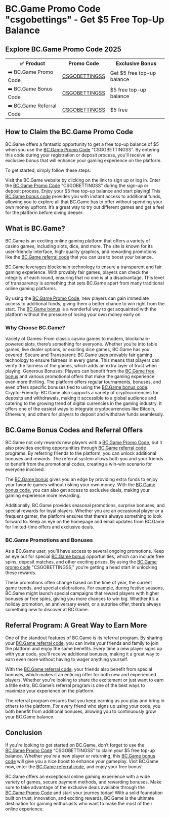 <h1>BC.Game Promo Code "csgobettings" - Get $5 Free Top-Up Balance</h1> <h2>Explore BC.Game Promo Code 2025</h2> <table> <tr> <th>✅ Product</th> <th>Promo Code</th> <th>Exclusive Bonus</th> </tr> <tr> <td>➡️ BC.Game Promo Code</td> <td><a href="https://partnerbcgame.com/v6f3f80a0">CSGOBETTINGSS</a></td> <td>Get $5 free top-up balance</td> </tr> <tr> <td>➡️ BC.Game Bonus Code</td> <td><a href="https://partnerbcgame.com/v6f3f80a0">CSGOBETTINGSS</a></td> <td>$5 free top-up balance</td> </tr> <tr> <td>➡️ BC.Game Referral Code</td> <td><a href="https://partnerbcgame.com/v6f3f80a0">CSGOBETTINGSS</a></td> <td>$5 free</td> </tr> </table> <h2>How to Claim the BC.Game Promo Code</h2>
BC.Game offers a fantastic opportunity to get a free top-up balance of $5 when you use the <a href="https://partnerbcgame.com/v6f3f80a0">BC.Game Promo Code</a> "CSGOBETTINGSS". By entering this code during your registration or deposit process, you'll receive an exclusive bonus that will enhance your gaming experience on the platform.

To get started, simply follow these steps:

Visit the BC.Game website by clicking on the link to sign up or log in.
Enter the <a href="https://partnerbcgame.com/v6f3f80a0">BC.Game Promo Code</a> "CSGOBETTINGSS" during the sign-up or deposit process.
Enjoy your $5 free top-up balance and start playing!
This <a href="https://partnerbcgame.com/v6f3f80a0">BC.Game bonus code</a> provides you with instant access to additional funds, allowing you to explore all that BC.Game has to offer without spending your own money upfront. It’s a great way to try out different games and get a feel for the platform before diving deeper.

<h2>What is BC.Game?</h2>
BC.Game is an exciting online gaming platform that offers a variety of casino games, including slots, dice, and more. The site is known for its user-friendly interface, high-quality graphics, and rewarding promotions like the <a href="https://partnerbcgame.com/v6f3f80a0">BC.Game referral code</a> that you can use to boost your balance.

BC.Game leverages blockchain technology to ensure a transparent and fair gaming experience. With provably fair games, players can check the integrity of each round, ensuring that no one is at a disadvantage. This level of transparency is something that sets BC.Game apart from many traditional online gaming platforms.

By using the <a href="https://partnerbcgame.com/v6f3f80a0">BC.Game Promo Code</a>, new players can gain immediate access to additional funds, giving them a better chance to win right from the start. The <a href="https://partnerbcgame.com/v6f3f80a0">BC.Game bonus</a> is a wonderful way to get acquainted with the platform without the pressure of losing your own money early on.

<h3>Why Choose BC.Game?</h3>
Variety of Games: From classic casino games to modern, blockchain-powered slots, there’s something for everyone. Whether you’re into table games, live dealer options, or exciting dice games, BC.Game has you covered.
Secure and Transparent: BC.Game uses provably fair gaming technology to ensure fairness in every game. This means that players can verify the fairness of the games, which adds an extra layer of trust when playing.
Generous Bonuses: Players can benefit from the <a href="https://partnerbcgame.com/v6f3f80a0">BC.Game free bonus</a> and various promotional offers that make the gaming experience even more thrilling. The platform offers regular tournaments, bonuses, and even offers specific bonuses tied to using the <a href="https://partnerbcgame.com/v6f3f80a0">BC.Game bonus code</a>.
Crypto-Friendly: BC.Game also supports a variety of cryptocurrencies for deposits and withdrawals, making it accessible to a global audience and catering to the growing trend of digital currencies in the gaming industry. It offers one of the easiest ways to integrate cryptocurrencies like Bitcoin, Ethereum, and others for players to deposit and withdraw funds seamlessly.
<h2>BC.Game Bonus Codes and Referral Offers</h2>
BC.Game not only rewards new players with a <a href="https://partnerbcgame.com/v6f3f80a0">BC.Game Promo Code</a>, but it also provides exciting opportunities through <a href="https://partnerbcgame.com/v6f3f80a0">BC.Game referral code</a> programs. By referring friends to the platform, you can unlock additional bonuses and rewards. The referral system allows both you and your friends to benefit from the promotional codes, creating a win-win scenario for everyone involved.

The <a href="https://partnerbcgame.com/v6f3f80a0">BC.Game bonus</a> gives you an edge by providing extra funds to enjoy your favorite games without risking your own money. With the <a href="https://partnerbcgame.com/v6f3f80a0">BC.Game bonus code</a>, you can also get access to exclusive deals, making your gaming experience more rewarding.

Additionally, BC.Game provides seasonal promotions, surprise bonuses, and special rewards for loyal players. Whether you are an occasional player or a frequent gamer, the platform ensures that there’s always something to look forward to. Keep an eye on the homepage and email updates from BC.Game for limited-time offers and exclusive deals.

<h3>BC.Game Promotions and Bonuses</h3>
As a BC.Game user, you’ll have access to several ongoing promotions. Keep an eye out for special <a href="https://partnerbcgame.com/v6f3f80a0">BC.Game bonus</a> opportunities, which can include free spins, deposit matches, and other exciting prizes. By using the <a href="https://partnerbcgame.com/v6f3f80a0">BC.Game promo code</a> "CSGOBETTINGSS," you’re getting a head start in unlocking these rewards.

These promotions often change based on the time of year, the current game trends, and special celebrations. For example, during festive seasons, BC.Game might launch special campaigns that reward players with higher bonuses or free spins, giving you more chances to win big. Whether it’s a holiday promotion, an anniversary event, or a surprise offer, there’s always something new to discover at BC.Game.

<h2>Referral Program: A Great Way to Earn More</h2>
One of the standout features of BC.Game is its referral program. By sharing your <a href="https://partnerbcgame.com/v6f3f80a0">BC.Game referral code</a>, you can invite your friends and family to join the platform and enjoy the same benefits. Every time a new player signs up with your code, you’ll receive additional bonuses, making it a great way to earn even more without having to wager anything yourself.

With the <a href="https://partnerbcgame.com/v6f3f80a0">BC.Game referral code</a>, your friends also benefit from special bonuses, which makes it an enticing offer for both new and experienced players. Whether you're looking to share the excitement or just want to earn a little extra, BC.Game’s referral program is one of the best ways to maximize your experience on the platform.

The referral program ensures that you keep earning as you play and bring in others to the platform. For every friend who signs up using your code, you both benefit from additional bonuses, allowing you to continuously grow your BC.Game balance.

<h2>Conclusion</h2>
If you're looking to get started on BC.Game, don’t forget to use the <a href="https://partnerbcgame.com/v6f3f80a0">BC.Game Promo Code</a> "CSGOBETTINGSS" to claim your $5 free top-up balance. Whether you're a new player or returning, this <a href="https://partnerbcgame.com/v6f3f80a0">BC.Game bonus code</a> will give you a nice boost to enhance your gameplay. Visit BC.Game now, enter the <a href="https://partnerbcgame.com/v6f3f80a0">BC.Game referral code</a>, and enjoy your free bonus!

BC.Game offers an exceptional online gaming experience with a wide variety of games, secure payment methods, and rewarding bonuses. Make sure to take advantage of the exclusive deals available through the <a href="https://partnerbcgame.com/v6f3f80a0">BC.Game Promo Code</a> and start your journey today! With a solid foundation built on trust, innovation, and exciting rewards, BC.Game is the ultimate destination for gaming enthusiasts who want to make the most of their online experience.
